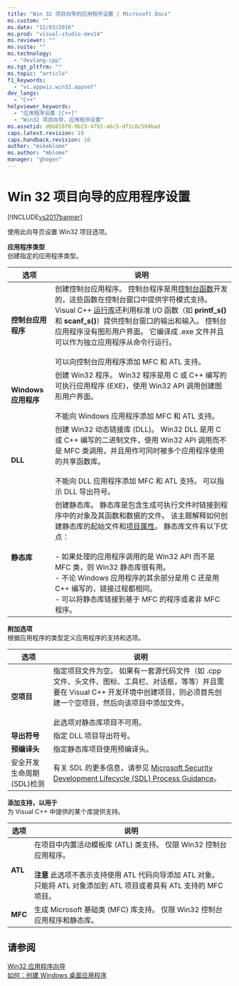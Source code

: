 ```yaml
---
title: "Win 32 项目向导的应用程序设置 | Microsoft Docs"
ms.custom: ""
ms.date: "12/03/2016"
ms.prod: "visual-studio-dev14"
ms.reviewer: ""
ms.suite: ""
ms.technology: 
  - "devlang-cpp"
ms.tgt_pltfrm: ""
ms.topic: "article"
f1_keywords: 
  - "vc.appwiz.win32.appset"
dev_langs: 
  - "C++"
helpviewer_keywords: 
  - "应用程序设置 [C++]"
  - "Win32 项目向导，应用程序设置"
ms.assetid: d6b818f0-9b23-4793-a6c5-df1c8c594bad
caps.latest.revision: 10
caps.handback.revision: 10
author: "mikeblome"
ms.author: "mblome"
manager: "ghogen"
---
```

# Win 32 项目向导的应用程序设置
[!INCLUDE[vs2017banner](../assembler/inline/includes/vs2017banner.md)]

使用此向导页设置 Win32 项目选项。  
  
 **应用程序类型**  
 创建指定的应用程序类型。  
  
|选项|说明|  
|--------|--------|  
|**控制台应用程序**|创建控制台应用程序。  控制台程序是用[控制台函数](https://msdn.microsoft.com/en-us/library/ms813137.aspx)开发的，这些函数在控制台窗口中提供字符模式支持。  Visual C\+\+ [运行库](../c-runtime-library/c-run-time-library-reference.md)还利用标准 I\/O 函数（如 **printf\_s\(\)** 和 **scanf\_s\(\)**）提供控制台窗口的输出和输入。  控制台应用程序没有图形用户界面。  它编译成 .exe 文件并且可以作为独立应用程序从命令行运行。<br /><br /> 可以向控制台应用程序添加 MFC 和 ATL 支持。|  
|**Windows 应用程序**|创建 Win32 程序。  Win32 程序是用 C 或 C\+\+ 编写的可执行应用程序 \(EXE\)，使用 Win32 API 调用创建图形用户界面。<br /><br /> 不能向 Windows 应用程序添加 MFC 和 ATL 支持。|  
|**DLL**|创建 Win32 动态链接库 \(DLL\)。  Win32 DLL 是用 C 或 C\+\+ 编写的二进制文件，使用 Win32 API 调用而不是 MFC 类调用，并且用作可同时被多个应用程序使用的共享函数库。<br /><br /> 不能向 DLL 应用程序添加 MFC 和 ATL 支持。  可以指示 DLL 导出符号。|  
|**静态库**|创建静态库。  静态库是包含生成可执行文件时链接到程序中的对象及其函数和数据的文件。  该主题解释如何创建静态库的起始文件和[项目属性](../ide/property-pages-visual-cpp.md)。  静态库文件有以下优点：<br /><br /> -   如果处理的应用程序调用的是 Win32 API 而不是 MFC 类，则 Win32 静态库很有用。<br />-   不论 Windows 应用程序的其余部分是用 C 还是用 C\+\+ 编写的，链接过程都相同。<br />-   可以将静态库链接到基于 MFC 的程序或者非 MFC 程序。|  
  
 **附加选项**  
 根据应用程序的类型定义应用程序的支持和选项。  
  
|选项|说明|  
|--------|--------|  
|**空项目**|指定项目文件为空。  如果有一套源代码文件（如 .cpp 文件、头文件、图标、工具栏、对话框，等等）并且需要在 Visual C\+\+ 开发环境中创建项目，则必须首先创建一个空项目，然后向该项目中添加文件。<br /><br /> 此选项对静态库项目不可用。|  
|**导出符号**|指定 DLL 项目导出符号。|  
|**预编译头**|指定静态库项目使用预编译头。|  
|安全开发生命周期 \(SDL\)检测|有关 SDL 的更多信息，请参见 [Microsoft Security Development Lifecycle \(SDL\)  Process Guidance](84aed186-1d75-4366-8e61-8d258746bopq)。|  
  
 **添加支持，以用于**  
 为 Visual C\+\+ 中提供的某个库提供支持。  
  
|选项|说明|  
|--------|--------|  
|**ATL**|在项目中内置活动模板库 \(ATL\) 类支持。  仅限 Win32 控制台应用程序。<br /><br /> **注意** 此选项不表示支持使用 ATL 代码向导添加 ATL 对象。  只能将 ATL 对象添加到 ATL 项目或者具有 ATL 支持的 MFC 项目。|  
|**MFC**|生成 Microsoft 基础类 \(MFC\) 库支持。  仅限 Win32 控制台应用程序和静态库。|  
  
## 请参阅  
 [Win32 应用程序向导](../windows/win32-application-wizard.md)   
 [如何：创建 Windows 桌面应用程序](../Topic/How%20to:%20Create%20a%20Windows%20Desktop%20Application.md)